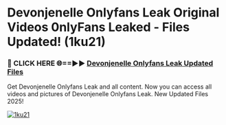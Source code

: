 # Devonjenelle Onlyfans Leak Original Videos 0nlyFans Leaked - Files Updated! (1ku21)

<h3>🔴 CLICK HERE 🌐==►► <a href="https://tinyurl.com/4seja8ks" rel="nofollow">Devonjenelle Onlyfans Leak Updated Files</a></h3>

Get Devonjenelle Onlyfans Leak and all content. Now you can access all videos and pictures of Devonjenelle Onlyfans Leak. New Updated Files 2025!

[![1ku21](https://i.imgur.com/EWjZXRe.gif)](https://tinyurl.com/4seja8ks)
